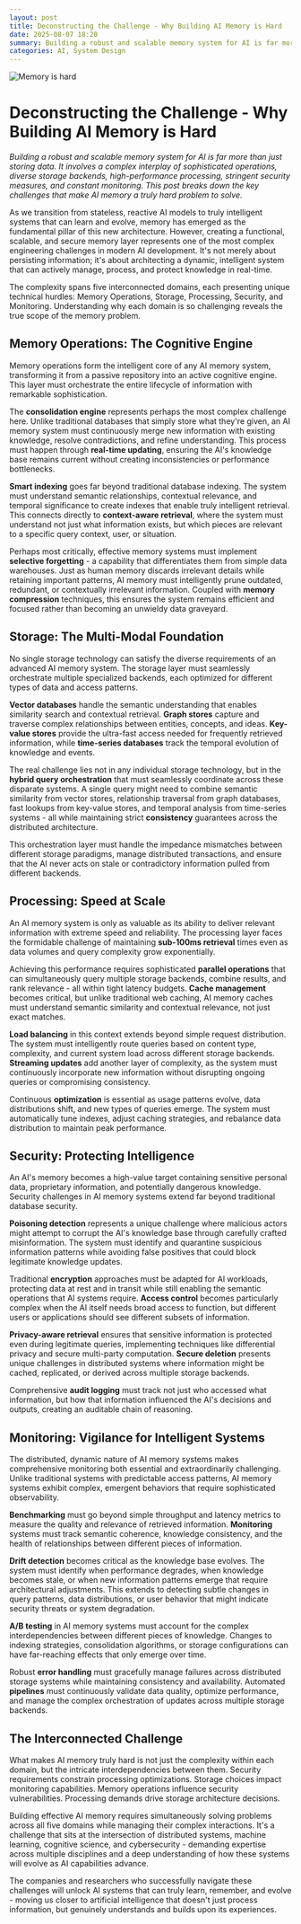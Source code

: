 ```yaml
---
layout: post
title: Deconstructing the Challenge - Why Building AI Memory is Hard
date: 2025-08-07 18:20
summary: Building a robust and scalable memory system for AI is far more than just storing data. It involves a complex interplay of sophisticated operations, diverse storage backends, high-performance processing, stringent security measures, and constant monitoring. This post breaks down the key challenges that make AI memory a truly hard problem to solve.
categories: AI, System Design
---
```


<img src="https://i.ibb.co/Kp6m0tm7/Screenshot-2025-09-01-183255.png" alt="Memory is hard" border="0">

# Deconstructing the Challenge - Why Building AI Memory is Hard

*Building a robust and scalable memory system for AI is far more than just storing data. It involves a complex interplay of sophisticated operations, diverse storage backends, high-performance processing, stringent security measures, and constant monitoring. This post breaks down the key challenges that make AI memory a truly hard problem to solve.*

As we transition from stateless, reactive AI models to truly intelligent systems that can learn and evolve, memory has emerged as the fundamental pillar of this new architecture. However, creating a functional, scalable, and secure memory layer represents one of the most complex engineering challenges in modern AI development. It's not merely about persisting information; it's about architecting a dynamic, intelligent system that can actively manage, process, and protect knowledge in real-time.

The complexity spans five interconnected domains, each presenting unique technical hurdles: Memory Operations, Storage, Processing, Security, and Monitoring. Understanding why each domain is so challenging reveals the true scope of the memory problem.

## Memory Operations: The Cognitive Engine

Memory operations form the intelligent core of any AI memory system, transforming it from a passive repository into an active cognitive engine. This layer must orchestrate the entire lifecycle of information with remarkable sophistication.

The **consolidation engine** represents perhaps the most complex challenge here. Unlike traditional databases that simply store what they're given, an AI memory system must continuously merge new information with existing knowledge, resolve contradictions, and refine understanding. This process must happen through **real-time updating**, ensuring the AI's knowledge base remains current without creating inconsistencies or performance bottlenecks.

**Smart indexing** goes far beyond traditional database indexing. The system must understand semantic relationships, contextual relevance, and temporal significance to create indexes that enable truly intelligent retrieval. This connects directly to **context-aware retrieval**, where the system must understand not just what information exists, but which pieces are relevant to a specific query context, user, or situation.

Perhaps most critically, effective memory systems must implement **selective forgetting** - a capability that differentiates them from simple data warehouses. Just as human memory discards irrelevant details while retaining important patterns, AI memory must intelligently prune outdated, redundant, or contextually irrelevant information. Coupled with **memory compression** techniques, this ensures the system remains efficient and focused rather than becoming an unwieldy data graveyard.

## Storage: The Multi-Modal Foundation

No single storage technology can satisfy the diverse requirements of an advanced AI memory system. The storage layer must seamlessly orchestrate multiple specialized backends, each optimized for different types of data and access patterns.

**Vector databases** handle the semantic understanding that enables similarity search and contextual retrieval. **Graph stores** capture and traverse complex relationships between entities, concepts, and ideas. **Key-value stores** provide the ultra-fast access needed for frequently retrieved information, while **time-series databases** track the temporal evolution of knowledge and events.

The real challenge lies not in any individual storage technology, but in the **hybrid query orchestration** that must seamlessly coordinate across these disparate systems. A single query might need to combine semantic similarity from vector stores, relationship traversal from graph databases, fast lookups from key-value stores, and temporal analysis from time-series systems - all while maintaining strict **consistency** guarantees across the distributed architecture.

This orchestration layer must handle the impedance mismatches between different storage paradigms, manage distributed transactions, and ensure that the AI never acts on stale or contradictory information pulled from different backends.

## Processing: Speed at Scale

An AI memory system is only as valuable as its ability to deliver relevant information with extreme speed and reliability. The processing layer faces the formidable challenge of maintaining **sub-100ms retrieval** times even as data volumes and query complexity grow exponentially.

Achieving this performance requires sophisticated **parallel operations** that can simultaneously query multiple storage backends, combine results, and rank relevance - all within tight latency budgets. **Cache management** becomes critical, but unlike traditional web caching, AI memory caches must understand semantic similarity and contextual relevance, not just exact matches.

**Load balancing** in this context extends beyond simple request distribution. The system must intelligently route queries based on content type, complexity, and current system load across different storage backends. **Streaming updates** add another layer of complexity, as the system must continuously incorporate new information without disrupting ongoing queries or compromising consistency.

Continuous **optimization** is essential as usage patterns evolve, data distributions shift, and new types of queries emerge. The system must automatically tune indexes, adjust caching strategies, and rebalance data distribution to maintain peak performance.

## Security: Protecting Intelligence

An AI's memory becomes a high-value target containing sensitive personal data, proprietary information, and potentially dangerous knowledge. Security challenges in AI memory systems extend far beyond traditional database security.

**Poisoning detection** represents a unique challenge where malicious actors might attempt to corrupt the AI's knowledge base through carefully crafted misinformation. The system must identify and quarantine suspicious information patterns while avoiding false positives that could block legitimate knowledge updates.

Traditional **encryption** approaches must be adapted for AI workloads, protecting data at rest and in transit while still enabling the semantic operations that AI systems require. **Access control** becomes particularly complex when the AI itself needs broad access to function, but different users or applications should see different subsets of information.

**Privacy-aware retrieval** ensures that sensitive information is protected even during legitimate queries, implementing techniques like differential privacy and secure multi-party computation. **Secure deletion** presents unique challenges in distributed systems where information might be cached, replicated, or derived across multiple storage backends.

Comprehensive **audit logging** must track not just who accessed what information, but how that information influenced the AI's decisions and outputs, creating an auditable chain of reasoning.

## Monitoring: Vigilance for Intelligent Systems

The distributed, dynamic nature of AI memory systems makes comprehensive monitoring both essential and extraordinarily challenging. Unlike traditional systems with predictable access patterns, AI memory systems exhibit complex, emergent behaviors that require sophisticated observability.

**Benchmarking** must go beyond simple throughput and latency metrics to measure the quality and relevance of retrieved information. **Monitoring** systems must track semantic coherence, knowledge consistency, and the health of relationships between different pieces of information.

**Drift detection** becomes critical as the knowledge base evolves. The system must identify when performance degrades, when knowledge becomes stale, or when new information patterns emerge that require architectural adjustments. This extends to detecting subtle changes in query patterns, data distributions, or user behavior that might indicate security threats or system degradation.

**A/B testing** in AI memory systems must account for the complex interdependencies between different pieces of knowledge. Changes to indexing strategies, consolidation algorithms, or storage configurations can have far-reaching effects that only emerge over time.

Robust **error handling** must gracefully manage failures across distributed storage systems while maintaining consistency and availability. Automated **pipelines** must continuously validate data quality, optimize performance, and manage the complex orchestration of updates across multiple storage backends.

## The Interconnected Challenge

What makes AI memory truly hard is not just the complexity within each domain, but the intricate interdependencies between them. Security requirements constrain processing optimizations. Storage choices impact monitoring capabilities. Memory operations influence security vulnerabilities. Processing demands drive storage architecture decisions.

Building effective AI memory requires simultaneously solving problems across all five domains while managing their complex interactions. It's a challenge that sits at the intersection of distributed systems, machine learning, cognitive science, and cybersecurity - demanding expertise across multiple disciplines and a deep understanding of how these systems will evolve as AI capabilities advance.

The companies and researchers who successfully navigate these challenges will unlock AI systems that can truly learn, remember, and evolve - moving us closer to artificial intelligence that doesn't just process information, but genuinely understands and builds upon its experiences.